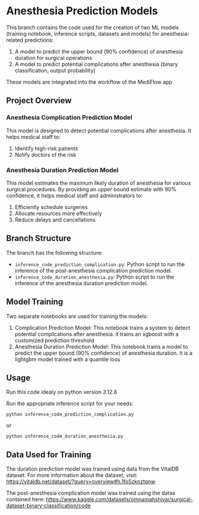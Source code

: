 # Anesthesia Prediction Models

This branch contains the code used for the creation of two ML models (training notebook, inference scripts, datasets and models) for anesthesia-related predictions:
1. A model to predict the upper bound (90% confidence) of anesthesia duration for surgical operations
2. A model to predict potential complications after anesthesia (binary classification, output probability)

These models are integrated into the workflow of the MediFlow app

## Project Overview

### Anesthesia Complication Prediction Model

This model is designed to detect potential complications after anesthesia. 
It helps medical staff to:

1. Identify high-risk patients
2. Notify doctors of the risk

### Anesthesia Duration Prediction Model

This model estimates the maximum likely duration of anesthesia for various surgical procedures. 
By providing an upper bound estimate with 90% confidence, it helps medical staff and administrators to:

1. Efficiently schedule surgeries
2. Allocate resources more effectively
3. Reduce delays and cancellations

## Branch Structure

The branch has the following structure:

- `inference_code_prediction_complication.py`: Python script to run the inference of the post-anesthesia complication prediction model.
- `inference_code_duration_anesthesia.py`: Python script to run the inference of the anesthesia duration prediction model.

## Model Training

Two separate notebooks are used for training the models:

1. Complication Prediction Model: This notebook trains a system to detect potential complications after anesthesia. it trains an xgboost with a customized prediction threshold
2. Anesthesia Duration Prediction Model: This notebook trains a model to predict the upper bound (90% confidence) of anesthesia duration. it is a lightgbm model trained with a quantile loss

## Usage

Run this code idealy on python version 3.12.8

Run the appropriate inference script for your needs:
   ```
   python inference_code_prediction_complication.py
   ```
   or
   ```
   python inference_code_duration_anesthesia.py
   ```

## Data Used for Training

The duration prediction model was trained using data from the VitalDB dataset. 
For more information about the dataset, visit:
https://vitaldb.net/dataset/?query=overview#h.1fo5zknztqnw

The post-anesthesia complication model was trained using the datas contained here:
https://www.kaggle.com/datasets/omnamahshivai/surgical-dataset-binary-classification/code